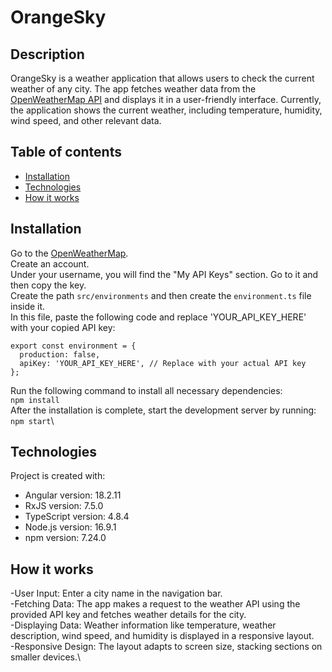 # OrangeSky

## Description

OrangeSky is a weather application that allows users to check the current weather of any city. The app fetches weather data from the [OpenWeatherMap API](https://openweathermap.org/) and displays it in a user-friendly interface. Currently, the application shows the current weather, including temperature, humidity, wind speed, and other relevant data.

## Table of contents

- [Installation](#instalation)
- [Technologies](#technologies)
- [How it works](#how-it-works)

## Installation

Go to the [OpenWeatherMap](https://openweathermap.org/).\
Create an account.\
Under your username, you will find the "My API Keys" section. Go to it and then copy the key.\
Create the path `src/environments` and then create the `environment.ts` file inside it.\
In this file, paste the following code and replace 'YOUR_API_KEY_HERE' with your copied API key:

```
export const environment = {
  production: false,
  apiKey: 'YOUR_API_KEY_HERE', // Replace with your actual API key
};
```

Run the following command to install all necessary dependencies:\
`npm install`\
After the installation is complete, start the development server by running:\
`npm start`\

## Technologies

Project is created with:

- Angular version: 18.2.11
- RxJS version: 7.5.0
- TypeScript version: 4.8.4
- Node.js version: 16.9.1
- npm version: 7.24.0

## How it works

-User Input: Enter a city name in the navigation bar.\
-Fetching Data: The app makes a request to the weather API using the provided API key and fetches weather details for the city.\
-Displaying Data: Weather information like temperature, weather description, wind speed, and humidity is displayed in a responsive layout.\
-Responsive Design: The layout adapts to screen size, stacking sections on smaller devices.\
